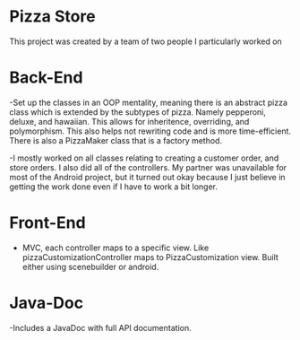 # Pizza Store

This project was created by a team of two people I particularly worked on

# Back-End

-Set up the classes in an OOP mentality, meaning there is an abstract pizza class which is extended by the subtypes of pizza. Namely pepperoni, deluxe, and hawaiian. This allows for inheritence, overriding, and polymorphism. This also helps not rewriting code and is more time-efficient. There is also a PizzaMaker class that is a factory method.

-I mostly worked on all classes relating to creating a customer order, and store orders. I also did all of the controllers. My partner was unavailable for most of the Android project, but it turned out okay because I just believe in getting the work done even if I have to work a bit longer.

# Front-End

- MVC, each controller maps to a specific view. Like pizzaCustomizationController maps to PizzaCustomization view. Built either using scenebuilder or android. 

# Java-Doc

-Includes a JavaDoc with full API documentation. 
